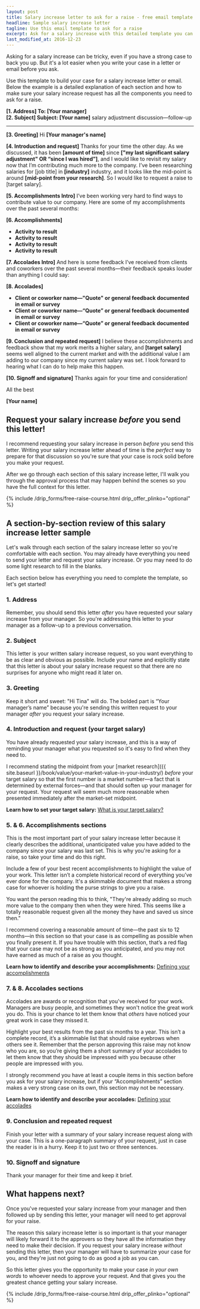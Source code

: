 ```yaml
---
layout: post
title: Salary increase letter to ask for a raise - free email template
headline: Sample salary increase letter
tagline: Use this email template to ask for a raise
excerpt: Ask for a salary increase with this detailed template you can use to write the perfect case
last_modified_at: 2016-12-23
---
```

Asking for a salary increase can be tricky, even if you have a strong case to back you up. But it's a lot easier when you write your case in a letter or email before you ask.

Use this template to build your case for a salary increase letter or email. Below the example is a detailed explanation of each section and how to make sure your salary increase request has all the components you need to ask for a raise.

<div class='sample-email'>
<p>
	<strong>[1. Address] To: [Your manager]</strong><br>
	<strong>[2. Subject] Subject: [Your name]</strong> salary adjustment discussion—follow-up
</p>
<hr>
<p><strong>[3. Greeting]</strong> Hi <strong>[Your manager's name]</strong></p>
<p><strong>[4. Introduction and request]</strong> Thanks for your time the other day. As we discussed, it has been <strong>[amount of time]</strong> since <strong>["my last significant salary adjustment" OR “since I was hired”]</strong>, and I would like to revisit my salary now that I’m contributing much more to the company. I’ve been researching salaries for </strong>[job title]</strong> in <strong>[industry]</strong> industry, and it looks like the mid-point is around <strong>[mid-point from your research]</strong>. So I would like to request a raise to </strong>[target salary]</strong>.</p> 

<p><strong>[5. Accomplishments Intro]</strong> I’ve been working very hard to find ways to contribute value to our company. Here are some of my accomplishments over the past several months:</p>

<p><strong>[6. Accomplishments]</strong></p>
<ul>
<li><strong>Activity to result</strong></li>
<li><strong>Activity to result</strong></li>
<li><strong>Activity to result</strong></li>
<li><strong>Activity to result</strong></li>
</ul>

<p><strong>[7. Accolades Intro]</strong> And here is some feedback I’ve received from clients and coworkers over the past several months—their feedback speaks louder than anything I could say:</p>

<p><strong>[8. Accolades]</strong></p>
<ul>
<li><strong>Client or coworker name—"Quote" or general feedback documented in email or survey</strong></li>
<li><strong>Client or coworker name—“Quote” or general feedback documented in email or survey</strong></li>
<li><strong>Client or coworker name—“Quote” or general feedback documented in email or survey</strong></li>
</ul>
<p><strong>[9. Conclusion and repeated request]</strong> I believe these accomplishments and feedback show that my work merits a higher salary, and <strong>[target salary]</strong> seems well aligned to the current market and with the additional value I am adding to our company since my current salary was set. I look forward to hearing what I can do to help make this happen.</p>

<p><strong>[10. Signoff and signature]</strong> Thanks again for your time and consideration!</p>

<p>All the best</p>

<p><strong>[Your name]</strong></p>
</div>

## Request your salary increase *before* you send this letter!

I recommend requesting your salary increase in person *before* you send this letter. Writing your salary increase letter ahead of time is the *perfect* way to prepare for that discussion so you're sure that your case is rock solid before you make your request.

After we go through each section of this salary increase letter, I'll walk you through the approval process that may happen behind the scenes so you have the full context for this letter.

{% include /drip_forms/free-raise-course.html drip_offer_plinko="optional" %}

## A section-by-section review of this salary increase letter sample

Let's walk through each section of the salary increase letter so you're comfortable with each section. You may already have everything you need to send your letter and request your salary increase. Or you may need to do some light research to fill in the blanks.

Each section below has everything you need to complete the template, so let's get started!

### 1. Address

Remember, you should send this letter *after* you have requested your salary increase from your manager. So you're addressing this letter to your manager as a follow-up to a previous conversation.

### 2. Subject

This letter is your written salary increase request, so you want everything to be as clear and obvious as possible. Include your name and explicitly state that this letter is about your salary increase request so that there are no surprises for anyone who might read it later on.

### 3. Greeting

Keep it short and sweet: "Hi Tina" will do. The bolded part is “Your manager’s name” because you're sending this written request to your manager *after* you request your salary increase.

### 4. Introduction and request (your target salary)

You have already requested your salary increase, and this is a way of reminding your manager what you requested so it's easy to find when they need to.

I recommend stating the midpoint from your [market research]({{ site.baseurl }}/book/value/your-market-value-in-your-industry/) *before* your target salary so that the first number is a market number—a fact that is determined by external forces—and that should soften up your manager for your request. Your request will seem much more reasonable when presented immediately after the market-set midpoint.

<div class='ad-box'>
<p><strong>Learn how to set your target salary:</strong> <a href="{{ site.baseurl }}/book/raise/what-is-your-target-salary/">What is your target salary?</a></p>
</div>

### 5. & 6. Accomplishments sections

This is the most important part of your salary increase letter because it clearly describes the additional, unanticipated value you have added to the company since your salary was last set. This is why you're asking for a raise, so take your time and do this right.

Include a few of your best recent accomplishments to highlight the value of your work. This letter isn’t a complete historical record of everything you’ve ever done for the company. It's a skimmable document that makes a strong case for whoever is holding the purse strings to give you a raise.

You want the person reading this to think, "They're already adding so much more value to the company then when they were hired. This seems like a totally reasonable request given all the money they have and saved us since then."

I recommend covering a reasonable amount of time—the past six to 12 months—in this section so that your case is as compelling as possible when you finally present it. If you have trouble with this section, that’s a red flag that your case may not be as strong as you anticipated, and you may not have earned as much of a raise as you thought.

<div class='ad-box'>
<p><strong>Learn how to identify and describe your accomplishments:</strong> <a href="{{ site.baseurl }}/book/raise/raise-build-your-case/#accomplishments">Defining your accomplishments</a></p>
</div>

### 7. & 8. Accolades sections

Accolades are awards or recognition that you've received for your work. Managers are busy people, and sometimes they won't notice the great work you do. This is your chance to let them know that *others* have noticed your great work in case they missed it.

Highlight your best results from the past six months to a year. This isn’t a complete record, it’s a skimmable list that should raise eyebrows when others see it. Remember that the person approving this raise may not know who you are, so you’re giving them a short summary of your accolades to let them know that they should be impressed with you because other people are impressed with you.

I strongly recommend you have at least a couple items in this section before you ask for your salary increase, but if your “Accomplishments” section makes a very strong case on its own, this section may not be necessary.

<div class='ad-box'>
<p><strong>Learn how to identify and describe your accolades:</strong> <a href="{{ site.baseurl }}/book/raise/raise-build-your-case/#accolades">Defining your accolades</a></p>
</div>

### 9. Conclusion and repeated request

Finish your letter with a summary of your salary increase request along with your case. This is a one-paragraph summary of your request, just in case the reader is in a hurry. Keep it to just two or three sentences.

### 10. Signoff and signature

Thank your manager for their time and keep it brief.

## What happens next?

Once you've requested your salary increase from your manager and then followed up by sending this letter, your manager will need to get approval for your raise.

The reason this salary increase letter is so important is that your manager will likely forward it to the approvers so they have all the information they need to make their decision. If you request your salary increase *without* sending this letter, then your manager will have to summarize your case for you, and they're just not going to do as good a job as you can.

So this letter gives you the opportunity to make your case *in your own words* to whoever needs to approve your request. And that gives you the greatest chance getting your salary increase.

{% include /drip_forms/free-raise-course.html drip_offer_plinko="optional" %}